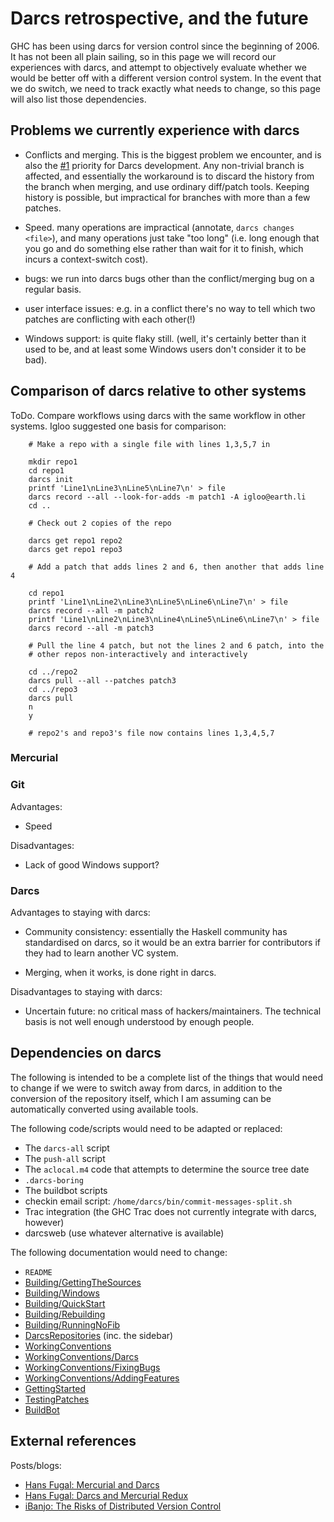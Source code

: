 # Darcs retrospective, and the future



GHC has been using darcs for version control since the beginning of 2006.  It has not been all plain sailing, so in this page we will record our experiences with darcs, and attempt to objectively evaluate whether we would be better off with a different version control system.  In the event that we do switch, we need to track exactly what needs to change, so this page will also list those dependencies.


## Problems we currently experience with darcs


- Conflicts and merging.  This is the biggest problem we encounter, and is also the [\#1](https://gitlab.staging.haskell.org/ghc/ghc/issues/1) priority for
  Darcs development.  Any non-trivial branch is affected, and essentially the workaround is to discard
  the history from the branch when merging, and use ordinary diff/patch tools.  Keeping history is
  possible, but impractical for branches with more than a few patches.

- Speed.  many operations are impractical (annotate, `darcs changes <file>`), and many operations just take "too
  long" (i.e. long enough that you go and do something else rather than wait for it to finish,
  which incurs a context-switch cost). 

- bugs: we run into darcs bugs other than the conflict/merging bug on a regular basis.

- user interface issues: e.g. in a conflict there's no way to tell
  which two patches are conflicting with each other(!)

- Windows support: is quite flaky still.  (well, it's certainly better than it used to be, and
  at least some Windows users don't consider it to be bad).

## Comparison of darcs relative to other systems



ToDo.  Compare workflows using darcs with the same workflow in other systems.  Igloo suggested one basis for comparison:


```wiki
    # Make a repo with a single file with lines 1,3,5,7 in

    mkdir repo1
    cd repo1
    darcs init
    printf 'Line1\nLine3\nLine5\nLine7\n' > file
    darcs record --all --look-for-adds -m patch1 -A igloo@earth.li
    cd ..

    # Check out 2 copies of the repo

    darcs get repo1 repo2
    darcs get repo1 repo3

    # Add a patch that adds lines 2 and 6, then another that adds line 4

    cd repo1
    printf 'Line1\nLine2\nLine3\nLine5\nLine6\nLine7\n' > file
    darcs record --all -m patch2
    printf 'Line1\nLine2\nLine3\nLine4\nLine5\nLine6\nLine7\n' > file
    darcs record --all -m patch3

    # Pull the line 4 patch, but not the lines 2 and 6 patch, into the
    # other repos non-interactively and interactively

    cd ../repo2
    darcs pull --all --patches patch3
    cd ../repo3
    darcs pull 
    n
    y

    # repo2's and repo3's file now contains lines 1,3,4,5,7
```

### Mercurial


### Git



Advantages:
  


- Speed


Disadvantages:


- Lack of good Windows support?

### Darcs



Advantages to staying with darcs:
  


- Community consistency: essentially the Haskell community has standardised on darcs, so it would be 
  an extra barrier for contributors if they had to learn another VC system.

- Merging, when it works, is done right in darcs.


Disadvantages to staying with darcs:


- Uncertain future: no critical mass of hackers/maintainers.  The technical basis is not well enough
  understood by enough people.

## Dependencies on darcs



The following is intended to be a complete list of the things that would need to change if we were to switch away from darcs, in addition to the conversion of the repository itself, which I am assuming can be automatically converted using available tools.



The following code/scripts would need to be adapted or replaced:


- The `darcs-all` script
- The `push-all` script
- The `aclocal.m4` code that attempts to determine the source tree date
- `.darcs-boring`
- The buildbot scripts
- checkin email script: `/home/darcs/bin/commit-messages-split.sh`
- Trac integration (the GHC Trac does not currently integrate with darcs, however)
- darcsweb (use whatever alternative is available)


The following documentation would need to change:


- `README`
- [Building/GettingTheSources](building/getting-the-sources)
- [Building/Windows](building/windows)
- [Building/QuickStart](building/quick-start)
- [Building/Rebuilding](building/rebuilding)
- [Building/RunningNoFib](building/running-no-fib)
- [DarcsRepositories](darcs-repositories) (inc. the sidebar)
- [WorkingConventions](working-conventions)
- [WorkingConventions/Darcs](working-conventions/darcs)
- [WorkingConventions/FixingBugs](working-conventions/fixing-bugs)
- [WorkingConventions/AddingFeatures](working-conventions/adding-features)
- [GettingStarted](getting-started)
- [TestingPatches](testing-patches)
- [BuildBot](build-bot)

## External references



Posts/blogs:


- [
  Hans Fugal: Mercurial and Darcs](http://hans.fugal.net/blog/articles/2007/11/16/mercurial-and-darcs)
- [
  Hans Fugal: Darcs and Mercurial Redux](http://hans.fugal.net/blog/articles/2007/11/20/darcs-and-mercurial-redux)
- [
  iBanjo: The Risks of Distributed Version Control](http://blog.red-bean.com/sussman/?p=20)
